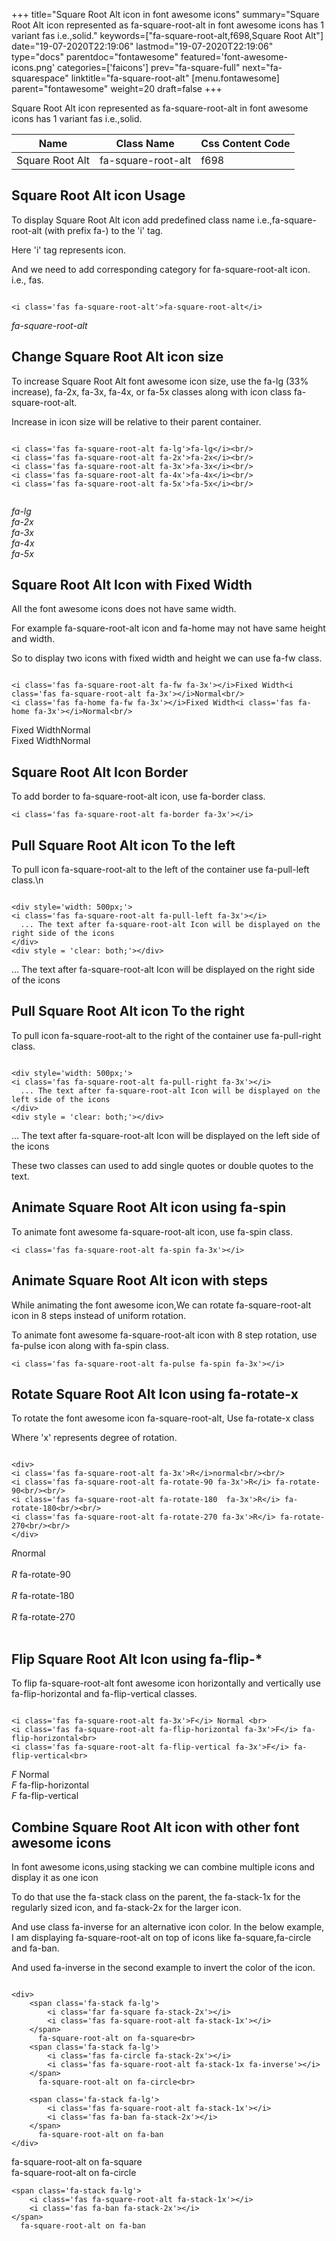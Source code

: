 +++
title="Square Root Alt icon in font awesome icons"
summary="Square Root Alt icon represented as fa-square-root-alt in font awesome icons has 1 variant fas i.e.,solid."
keywords=["fa-square-root-alt,f698,Square Root Alt"]
date="19-07-2020T22:19:06"
lastmod="19-07-2020T22:19:06"
type="docs"
parentdoc="fontawesome"
featured='font-awesome-icons.png'
categories=['faicons']
prev="fa-square-full"
next="fa-squarespace"
linktitle="fa-square-root-alt"
[menu.fontawesome]
parent="fontawesome"
weight=20
draft=false
+++


Square Root Alt icon represented as fa-square-root-alt in font awesome icons has 1 variant fas i.e.,solid.

<div class='table-responsive'><table class='table'><thead><tr><th>Name</th><th>Class Name</th><th>Css Content Code</th></tr></thead><tbody><tr><td>Square Root Alt</td><td>fa-square-root-alt</td><td>f698</td></tr></tbody></table></div>



## Square Root Alt icon Usage

To display Square Root Alt icon add predefined class name i.e.,fa-square-root-alt (with prefix fa-) to the 'i' tag.

Here 'i' tag represents icon.

And we need to add corresponding category for fa-square-root-alt icon. i.e., fas.


```

<i class='fas fa-square-root-alt'>fa-square-root-alt</i>
```

<i class='fas fa-square-root-alt'>fa-square-root-alt</i>




## Change Square Root Alt icon size
To increase Square Root Alt font awesome icon size, use the fa-lg (33% increase), fa-2x, fa-3x, fa-4x, or fa-5x classes along with icon class fa-square-root-alt.

Increase in icon size will be relative to their parent container. 

```

<i class='fas fa-square-root-alt fa-lg'>fa-lg</i><br/>
<i class='fas fa-square-root-alt fa-2x'>fa-2x</i><br/>
<i class='fas fa-square-root-alt fa-3x'>fa-3x</i><br/>
<i class='fas fa-square-root-alt fa-4x'>fa-4x</i><br/>
<i class='fas fa-square-root-alt fa-5x'>fa-5x</i><br/>
            
```

<i class='fas fa-square-root-alt fa-lg'>fa-lg</i><br/>
<i class='fas fa-square-root-alt fa-2x'>fa-2x</i><br/>
<i class='fas fa-square-root-alt fa-3x'>fa-3x</i><br/>
<i class='fas fa-square-root-alt fa-4x'>fa-4x</i><br/>
<i class='fas fa-square-root-alt fa-5x'>fa-5x</i><br/>
            



## Square Root Alt Icon with Fixed Width 

All the font awesome icons does not have same width.

For example fa-square-root-alt icon and fa-home may not have same height and width.

So to display two icons with fixed width and height we can use fa-fw class.


```

<i class='fas fa-square-root-alt fa-fw fa-3x'></i>Fixed Width<i class='fas fa-square-root-alt fa-3x'></i>Normal<br/>
<i class='fas fa-home fa-fw fa-3x'></i>Fixed Width<i class='fas fa-home fa-3x'></i>Normal<br/>
```

<i class='fas fa-square-root-alt fa-fw fa-3x'></i>Fixed Width<i class='fas fa-square-root-alt fa-3x'></i>Normal<br/>
<i class='fas fa-home fa-fw fa-3x'></i>Fixed Width<i class='fas fa-home fa-3x'></i>Normal<br/>



## Square Root Alt Icon Border 

To add border to fa-square-root-alt icon, use fa-border class.


```
<i class='fas fa-square-root-alt fa-border fa-3x'></i>

```
<i class='fas fa-square-root-alt fa-border fa-3x'></i>





## Pull Square Root Alt icon To the left

To pull icon fa-square-root-alt to the left of the container use fa-pull-left class.\n

```

<div style='width: 500px;'>
<i class='fas fa-square-root-alt fa-pull-left fa-3x'></i>
  ... The text after fa-square-root-alt Icon will be displayed on the right side of the icons
</div>
<div style = 'clear: both;'></div>
```

<div style='width: 500px;'>
<i class='fas fa-square-root-alt fa-pull-left fa-3x'></i>
  ... The text after fa-square-root-alt Icon will be displayed on the right side of the icons
</div>
<div style = 'clear: both;'></div>




## Pull Square Root Alt icon To the right
To pull icon fa-square-root-alt to the right of the container use fa-pull-right class.

```

<div style='width: 500px;'>
<i class='fas fa-square-root-alt fa-pull-right fa-3x'></i>
  ... The text after fa-square-root-alt Icon will be displayed on the left side of the icons
</div>
<div style = 'clear: both;'></div>
```

<div style='width: 500px;'>
<i class='fas fa-square-root-alt fa-pull-right fa-3x'></i>
  ... The text after fa-square-root-alt Icon will be displayed on the left side of the icons
</div>
<div style = 'clear: both;'></div>

These two classes can used to add single quotes or double quotes to the text.


## Animate Square Root Alt icon using fa-spin
To animate font awesome fa-square-root-alt icon, use fa-spin class.

```
<i class='fas fa-square-root-alt fa-spin fa-3x'></i>
```
<i class='fas fa-square-root-alt fa-spin fa-3x'></i>




## Animate Square Root Alt icon with steps
While animating the font awesome icon,We can rotate fa-square-root-alt icon in 8 steps instead of uniform rotation.

To animate font awesome fa-square-root-alt icon with 8 step rotation, use fa-pulse icon along with fa-spin class.


```
<i class='fas fa-square-root-alt fa-pulse fa-spin fa-3x'></i>

```
<i class='fas fa-square-root-alt fa-pulse fa-spin fa-3x'></i>





## Rotate Square Root Alt Icon using fa-rotate-x
To rotate the font awesome icon fa-square-root-alt, Use fa-rotate-x class

Where 'x' represents degree of rotation.


```

<div>
<i class='fas fa-square-root-alt fa-3x'>R</i>normal<br/><br/>
<i class='fas fa-square-root-alt fa-rotate-90 fa-3x'>R</i> fa-rotate-90<br/><br/> 
<i class='fas fa-square-root-alt fa-rotate-180  fa-3x'>R</i> fa-rotate-180<br/><br/> 
<i class='fas fa-square-root-alt fa-rotate-270 fa-3x'>R</i> fa-rotate-270<br/><br/>
</div>
```

<div>
<i class='fas fa-square-root-alt fa-3x'>R</i>normal<br/><br/>
<i class='fas fa-square-root-alt fa-rotate-90 fa-3x'>R</i> fa-rotate-90<br/><br/> 
<i class='fas fa-square-root-alt fa-rotate-180  fa-3x'>R</i> fa-rotate-180<br/><br/> 
<i class='fas fa-square-root-alt fa-rotate-270 fa-3x'>R</i> fa-rotate-270<br/><br/>
</div>




## Flip Square Root Alt Icon using fa-flip-*
To flip fa-square-root-alt font awesome icon horizontally and vertically use fa-flip-horizontal and fa-flip-vertical classes. 

```

<i class='fas fa-square-root-alt fa-3x'>F</i> Normal <br>
<i class='fas fa-square-root-alt fa-flip-horizontal fa-3x'>F</i> fa-flip-horizontal<br>
<i class='fas fa-square-root-alt fa-flip-vertical fa-3x'>F</i> fa-flip-vertical<br>
```

<i class='fas fa-square-root-alt fa-3x'>F</i> Normal <br>
<i class='fas fa-square-root-alt fa-flip-horizontal fa-3x'>F</i> fa-flip-horizontal<br>
<i class='fas fa-square-root-alt fa-flip-vertical fa-3x'>F</i> fa-flip-vertical<br>




## Combine Square Root Alt icon with other font awesome icons
In font awesome icons,using stacking we can combine multiple icons and display it as one icon 

To do that use the fa-stack class on the parent, the fa-stack-1x for the regularly sized icon, and fa-stack-2x for the larger icon.

And use class fa-inverse for an alternative icon color. 
In the below example, I am displaying fa-square-root-alt on top of icons like fa-square,fa-circle and fa-ban.

And used fa-inverse in the second example to invert the color of the icon.

```

<div>
    <span class='fa-stack fa-lg'>
        <i class='far fa-square fa-stack-2x'></i>
        <i class='fas fa-square-root-alt fa-stack-1x'></i>
    </span>
      fa-square-root-alt on fa-square<br>
    <span class='fa-stack fa-lg'>
        <i class='fas fa-circle fa-stack-2x'></i>
        <i class='fas fa-square-root-alt fa-stack-1x fa-inverse'></i>
    </span>
      fa-square-root-alt on fa-circle<br>

    <span class='fa-stack fa-lg'>
        <i class='fas fa-square-root-alt fa-stack-1x'></i>
        <i class='fas fa-ban fa-stack-2x'></i>
    </span>
      fa-square-root-alt on fa-ban
</div>
```

<div>
    <span class='fa-stack fa-lg'>
        <i class='far fa-square fa-stack-2x'></i>
        <i class='fas fa-square-root-alt fa-stack-1x'></i>
    </span>
      fa-square-root-alt on fa-square<br>
    <span class='fa-stack fa-lg'>
        <i class='fas fa-circle fa-stack-2x'></i>
        <i class='fas fa-square-root-alt fa-stack-1x fa-inverse'></i>
    </span>
      fa-square-root-alt on fa-circle<br>

    <span class='fa-stack fa-lg'>
        <i class='fas fa-square-root-alt fa-stack-1x'></i>
        <i class='fas fa-ban fa-stack-2x'></i>
    </span>
      fa-square-root-alt on fa-ban
</div>






